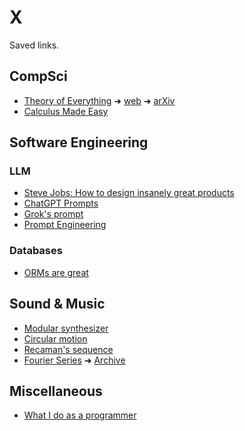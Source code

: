 # X

Saved links.

## CompSci

- [Theory of Everything](https://x.com/pickover/status/1964883922816262519) ➜ [web](https://writings.stephenwolfram.com/2020/04/finally-we-may-have-a-path-to-the-fundamental-theory-of-physics-and-its-beautiful/) ➜ [arXiv](https://arxiv.org/pdf/2004.08210)
- [Calculus Made Easy](https://x.com/abakcus/status/1922390300116279585)

## Software Engineering

### LLM

- [Steve Jobs: How to design insanely great products](https://x.com/kshvbgde/status/1974835291358969895)
- [ChatGPT Prompts](https://x.com/thetripathi58/status/1974506203800904163)
- [Grok's prompt](https://x.com/AndrewCurran_/status/1942227946602963117)
- [Prompt Engineering](https://x.com/burkov/status/1874310131812565240)

### Databases

- [ORMs are great](https://x.com/GeorgeHoll_/status/1951973118018236525)

## Sound & Music

- [Modular synthesizer](https://x.com/pickover/status/1973211838444884319)
- [Circular motion](https://x.com/abakcus/status/1944501587881160926)
- [Recaman's sequence](https://x.com/pickover/status/1919575374498853213)
- [Fourier Series](https://x.com/predict_addict/status/1874172870781247979) ➜ [Archive](https://archive.org/details/tolstov-fourier-series-1962/page/2/mode/2up)

## Miscellaneous

- [What I do as a programmer](https://x.com/pickover/status/1945265857891889653)
